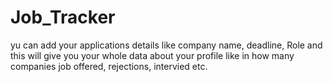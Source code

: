# Job_Tracker
yu can add your applications details like company name, deadline, Role and this will give you your whole data about your profile like in how many companies job offered, rejections, intervied etc.
